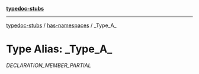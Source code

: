 [**typedoc-stubs**](../../index.md)

***

[typedoc-stubs](../../modules.md) / [has-namespaces](../index.md) / \_Type\_A\_

# Type Alias: \_Type\_A\_

_DECLARATION_MEMBER_PARTIAL_
